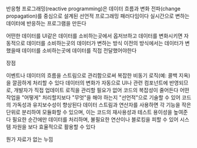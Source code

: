 반응형 프로그래밍(reactive programming)은 데이터 흐름과 변화 전파(change propagation)를 중심으로 설계된 선언적 프로그래밍 패러다임이다
실시간으로 변하는 데이터에 반응하는 프로그램을 만든다   

어떤한 데이터를 UI같은 데이터를 소비하는곳에서 옵저브하고 데이터를 변화시키면 자동적으로 데이터를 소비하는곳의 데이터가 변하는 방식
이전의 방식에서는 데이터가 변했을때 데이터를 소비하는곳에 데이터를 직접 전달했어야한다

장점

이벤트나 데이터의 흐름을 스트림으로 관리함으로써 복잡한 비동기 로직(예: 콜백 지옥)을 깔끔하게 처리할 수 있다
데이터의 변화가 자동으로 UI나 관련 컴포넌트에 반영되므로, 개발자가 직접 업데이트 로직을 관리할 필요가 없어 코드의 복잡성이 줄어든다
어떤 작업을 "어떻게" 처리할지보다 "무엇"을 해야 하는지 "선언적"으로 기술할 수 있어 코드의 가독성과 유지보수성이 향상된다
데이터 스트림과 연산자를 사용하면 각 기능을 작은 단위로 분리하여 모듈화할 수 있으며, 이는 코드의 재사용성과 테스트 용이성을 높여준다
필요한 순간에만 데이터를 처리하며, 불필요한 연산이나 블로킹을 피할 수 있어 시스템 자원을 보다 효율적으로 활용할 수 있다


뭔가 자료가 없는 누낌
